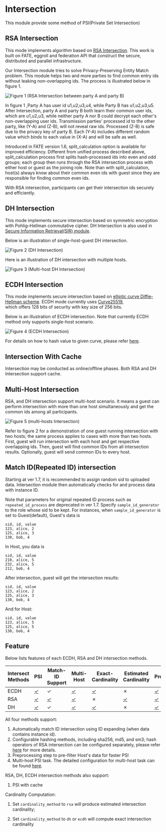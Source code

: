 # Intersection

This module provide some method of PSI(Private Set Intersection)

## RSA Intersection

This mode implements algorithm based on [RSA
Intersection](https://books.google.com.hk/books?id=zfvf37_YS8cC&pg=PA73&lpg=PA73&dq=rsa+commutative+encryption&source=bl&ots=LbOiyIlr3E&sig=IIWlTGeoU0C8dRiN10uH2OAwobQ&hl=zh-CN&sa=X&ved=0ahUKEwiLoozC1tbXAhVDnJQKHbP7DvAQ6AEIdTAJ#v=onepage&q&f=false).
This work is built on FATE, eggroll and federation API that construct
the secure, distributed and parallel infrastructure.

Our Intersection module tries to solve Privacy-Preserving Entity Match
problem. This module helps two and more parties to find common entry ids
without leaking non-overlapping ids. The process is illustrated below in
<span class="title-ref">figure 1</span>.

![Figure 1 (RSA Intersection between party A and party
B)](../images/rsa_intersection.png)

In <span class="title-ref">figure 1</span> ,Party A has user id
u1,u2,u3,u4, while Party B has u1,u2,u3,u5. After Intersection, party A
and party B both learn their common user ids, which are u1,u2,u3, while
neither party A nor B could decrypt each other's non-overlapping user
ids. Transmission parties' processed id to the other party, like \(Y-A\)
and \(Z-B\), will not reveal raw ids. Processed \(Z-B\) is safe due to
the privacy key of party B. Each \(Y-A\) includes different random value
which binds to each value in \(X-A\) and will be safe as well.

Introduced in FATE version 1.6,
<span class="title-ref">split\_calculation</span> option is available
for improved efficiency. Different from unified process described above,
<span class="title-ref">split\_calculation</span> process first splits
hash-processed ids into even and odd groups; each group then runs
through the RSA intersection process with either host or guest as the
joining role. Note than with
<span class="title-ref">split\_calculation</span>, host(s) always know
about their common even ids with guest since they are responsible for
finding common even ids.

With RSA intersection, participants can get their intersection ids
securely and efficiently.

## DH Intersection

This mode implements secure intersection based on symmetric encryption
with Pohlig–Hellman commutative cipher. DH Intersection is also used in
[Secure Information Retrieval(SIR)
module](sir.md).

Below is an illustration of single-host-guest DH intersection.

![Figure 2 (DH
Intersection)](../images/dh_intersection.png)

Here is an illustration of DH intersection with multiple hosts.

![Figure 3 (Multi-host DH
Intersection)](../images/multi_host_dh_intersection.png)


## ECDH Intersection

This mode implements secure intersection 
based on [elliptic curve Diffie-Hellman scheme](https://en.wikipedia.org/wiki/Elliptic-curve_Diffie–Hellman). 
ECDH mode currently uses [Curve25519](https://en.wikipedia.org/wiki/Curve25519),  
which offers 128 bits of security with key size of 256 bits.

Below is an illustration of ECDH intersection. Note that currently ECDH method only supports single-host scenario.

![Figure 4 (ECDH
Intersection)](../images/ecdh_intersection.png)

For details on how to hash value to given curve, 
please refer [here](https://datatracker.ietf.org/doc/html/draft-irtf-cfrg-hash-to-curve-10#section-6.7.1).


## Intersection With Cache

Intersection may be conducted as online/offline phases. Both RSA and DH
Intersection support cache. 

## Multi-Host Intersection

RSA,  and DH intersection support multi-host scenario. It means a
guest can perform intersection with more than one host simultaneously
and get the common ids among all participants.

![Figure 5 (multi-hosts
Intersection)](../images/multi_host_intersect.png)

Refer to <span class="title-ref">figure 2</span> for a demonstration of
one guest running intersection with two hosts; the same process applies
to cases with more than two hosts. First, guest will run intersection
with each host and get respective overlapping ids. Then, guest will find
common IDs from all intersection results. Optionally, guest will send
common IDs to every host.

## Match ID(Repeated ID) intersection

Starting at ver 1.7, it is recommended to assign random sid to uploaded
data. Intersection module then automatically checks for and process data
with instance ID.

Note that parameters for original repeated ID process such as
``repeated_id_process`` are deprecated in
ver 1.7. Specify ``sample_id_generator`` to the
role whose sid to be kept. For instances, when
``sample_id_generator`` is set to Guest(default),
Guest's data is

    sid, id, value
    123, alice, 2
    125, alice, 3
    130, bob, 4

In Host, you data is

    sid, id, value
    210, alice, 5
    232, alice, 5
    212, bob, 4

After intersection, guest will get the intersection results:

    sid, id, value
    123, alice, 2
    125, alice, 3
    130, bob, 4

And for Host:

    sid, id, value
    123, alice, 5
    125, alice, 5
    130, bob, 4

<!-- mkdocs
## Param

::: federatedml.param.intersect_param
    rendering:
      heading_level: 3
      show_source: true
      show_root_heading: true
      show_root_toc_entry: false
      show_root_full_path: false
 -->

## Feature

Below lists features of each ECDH, RSA and DH intersection methods.

| Intersect Methods 	| PSI                                                                     	| Match-ID Support                                                       	| Multi-Host                                                                   	| Exact-Cardinality                                                                              	| Estimated Cardinality                                                              	| Preprocessing                                                                        	| Cache                                                                         	|
|-------------------	|-------------------------------------------------------------------------	|------------------------------------------------------------------------	|------------------------------------------------------------------------------	|------------------------------------------------------------------------------------------------	|------------------------------------------------------------------------------------	|--------------------------------------------------------------------------------------	|-------------------------------------------------------------------------------	|
| ECDH              	| [&check;](../../examples/pipeline/intersect/pipeline-intersect-ecdh.py) 	| &check;                                                                	| [&check;](../../examples/pipeline/intersect/pipeline-intersect-ecdh-multi)    | [&check;](../../examples/dsl/v2/intersect/test_intersect_job_ecdh_exact_cardinality_conf.json) 	| &cross;                                                                            	| [&check;](../../examples/pipeline/intersect/pipeline-intersect-ecdh-w-preprocess.py) 	| [&check;](../../examples/pipeline/intersect/pipeline-intersect-ecdh-cache.py) 	|
| RSA               	| [&check;](../../examples/pipeline/intersect/pipeline-intersect-rsa.py)  	| [&check;](../../examples/pipeline/match_id_test/pipeline-hetero-lr.py) 	| [&check;](../../examples/pipeline/intersect/pipeline-intersect-multi-rsa.py) 	| &cross;                                                                                        	| [&check;](../../examples/pipeline/intersect/pipeline-intersect-rsa-cardinality.py) 	| [&check;](../../examples/pipeline/intersect/pipeline-intersect-dh-w-preprocess.py)   	| [&check;](../../examples/pipeline/intersect/pipeline-intersect-rsa-cache.py)  	|
| DH                	| [&check;](../../examples/pipeline/intersect/pipeline-intersect-dh.py)   	| &check;                                                                	| [&check;](../../examples/pipeline/intersect/pipeline-intersect-dh-multi.py)  	| [&check;](examples/dsl/v2/intersect/test_intersect_job_dh_exact_cardinality_conf.json)         	| &cross;                                                                            	| [&check;](../../examples/pipeline/intersect/pipeline-intersect-rsa-w-preprocess.py)  	| [&check;](../../examples/pipeline/intersect/pipeline-intersect-dh-cache.py)   	|

All four methods support:

1.  Automatically match ID intersection using ID expanding (when data contains instance id).
2.  Configurable hashing methods, including sha256, md5, and sm3; hash
    operators of RSA intersection can be configured separately, please
    refer [here](../../python/federatedml/param/intersect_param.py)
    for more details.
3.  Preprocessing step to pre-filter Host's data for faster PSI
4.  Multi-host PSI task. The detailed configuration for multi-host task
    can be found
    [here](../tutorial/dsl_conf/dsl_conf_v2_setting_guide.md#multi-host-configuration).

RSA, DH, ECDH intersection methods also support:

1.  PSI with cache

Cardinality Computation:

1. Set `cardinality_method` to `rsa` will produce estimated intersection cardinality;

2. Set `cardinality_method` to `dh` or `ecdh` will compute exact intersection cardinality

<!-- 
## Examples

{% include-examples "intersect" %}
-->
